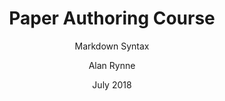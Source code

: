 ---
title: 'Paper Authoring Course'
subtitle: 'Markdown Syntax'
author: 'Alan Rynne'
date: 'July 2018'
---